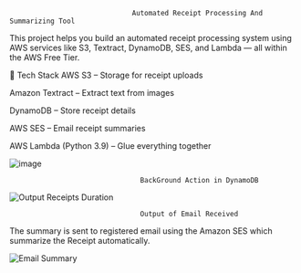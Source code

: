                                   Automated Receipt Processing And Summarizing Tool
                                  
  This project helps you build an automated receipt processing system using AWS services like S3, Textract, DynamoDB, SES, and Lambda — all within the AWS Free Tier.
  
🚀 Tech Stack
AWS S3 – Storage for receipt uploads

Amazon Textract – Extract text from images

DynamoDB – Store receipt details

AWS SES – Email receipt summaries

AWS Lambda (Python 3.9) – Glue everything together

![image](https://github.com/user-attachments/assets/55458cd7-822d-46cf-8e0d-b46f10a32572)


                                    BackGround Action in DynamoDB

  ![Output Receipts Duration](https://github.com/user-attachments/assets/1031b125-147c-41c6-b35d-b1b447de6dba)


                                    Output of Email Received
                                    
The summary is sent to registered email using the Amazon SES which summarize the Receipt automatically.

![Email Summary](https://github.com/user-attachments/assets/2b08da38-19fd-4995-91e3-fdcac025e0ac)

